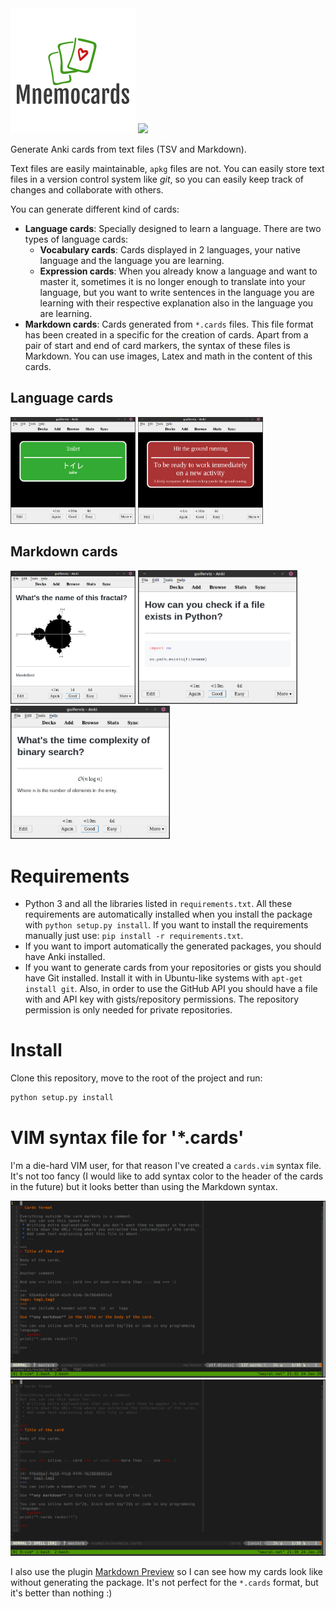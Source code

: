 
<img src="doc/_static/images/logo.png" width="200">

<img src="https://readthedocs.org/projects/mnemocards/badge/?version=latest&style=flat">

Generate Anki cards from text files (TSV and Markdown).

Text files are easily maintainable, `apkg` files are not.
You can easily store text files in a version control system like *git*, so you
can easily keep track of changes and collaborate with others.

You can generate different kind of cards:
 * **Language cards**:
 Specially designed to learn a language.
 There are two types of language cards:
   * **Vocabulary cards**:
   Cards displayed in 2 languages, your native language and the language you
   are learning.
   * **Expression cards**:
   When you already know a language and want to master it, sometimes it is no
   longer enough to translate into your language, but you want to write
   sentences in the language you are learning with their respective explanation
   also in the language you are learning.
 * **Markdown cards**:
 Cards generated from `*.cards` files.
 This file format has been created in a specific for the creation of cards.
 Apart from a pair of start and end of card markers, the syntax of these files
 is Markdown.
 You can use images, Latex and math in the content of this cards.


## Language cards

<img src="doc/_static/images/vocabulary_card.png" width="200">
<img src="doc/_static/images/expression_card.png" width="200">


## Markdown cards

<img src="doc/_static/images/markdown_img_card.png" width="200">
<img src="doc/_static/images/markdown_code_card.png" width="255">
<img src="doc/_static/images/markdown_math_card.png" width="255">


# Requirements

 * Python 3 and all the libraries listed in `requirements.txt`.
 All these requirements are automatically installed when you install the
 package with `python setup.py install`.
 If you want to install the requirements manually just use:
 `pip install -r requirements.txt`.
 * If you want to import automatically the generated packages, you should have
 Anki installed.
 * If you want to generate cards from your repositories or gists you should
 have Git installed.
 Install it with in Ubuntu-like systems with `apt-get install git`.
 Also, in order to use the GitHub API you should have a file with and API key
 with gists/repository permissions.
 The repository permission is only needed for private repositories.


# Install

Clone this repository, move to the root of the project and run:
```bash
python setup.py install
```


# VIM syntax file for '*.cards'

I'm a die-hard VIM user, for that reason I've created a `cards.vim` syntax
file.
It's not too fancy (I would like to add syntax color to the header of the
cards in the future) but it looks better than using the Markdown syntax.

<img src="doc/_static/images/vim_markdown_syntax.png" width="800">
<img src="doc/_static/images/vim_cards_syntax.png" width="800">

I also use the plugin [Markdown Preview][1] so I can see how my cards look like
without generating the package.
It's not perfect for the `*.cards` format, but it's better than nothing :)


[1]: https://github.com/iamcco/markdown-preview.nvim

